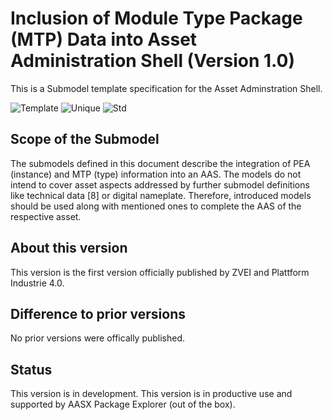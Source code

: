 # Inclusion of Module Type Package (MTP) Data into Asset Administration Shell (Version 1.0)

This is a Submodel template specification for the Asset Adminstration Shell.

![Template](https://img.shields.io/static/v1?style=plastic&label=SMT&message=Template&color=green)
![Unique](https://img.shields.io/static/v1?style=plastic&label=SMT&message=Unique&color=b5179e)
![Std](https://img.shields.io/static/v1?style=plastic&label=SMT&message=Std&color=4895ef)

## Scope of the Submodel 

The submodels defined in this document describe the integration of PEA (instance) 
and MTP (type) information into an AAS. The models do not intend to cover asset 
aspects addressed by further submodel definitions like technical data [8] or 
digital nameplate. Therefore, introduced models should be used along with 
mentioned ones to complete the AAS of the respective asset.

## About this version

This version is the first version officially published by ZVEI and Plattform Industrie 4.0.

## Difference to prior versions

No prior versions were offically published.

## Status

This version is in development. This version is in productive use and supported by AASX Package Explorer (out of the box).
